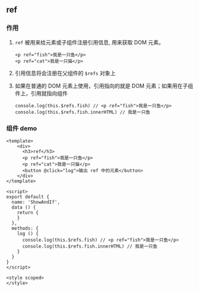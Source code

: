 ## ref

### 作用

1. `ref` 被用来给元素或子组件注册引用信息, 用来获取 DOM 元素。

   ```vue
   <p ref="fish">我是一只鱼</p>
   <p ref="cat">我是一只猫</p>
   ```

2. 引用信息将会注册在父组件的 `$refs` 对象上

3. 如果在普通的 DOM 元素上使用，引用指向的就是 DOM 元素；如果用在子组件上，引用就指向组件

   ```vue
   console.log(this.$refs.fish) // <p ref="fish">我是一只鱼</p>
   console.log(this.$refs.fish.innerHTML) // 我是一只鱼
   ```



### 组件 demo

```vue
<template>
    <div>
      <h3>ref</h3>
      <p ref="fish">我是一只鱼</p>
      <p ref="cat">我是一只猫</p>
      <button @click="log">输出 ref 中的元素</button>
    </div>
</template>

<script>
export default {
  name: 'ShowAndIf',
  data () {
    return {
    }
  },
  methods: {
    log () {
      console.log(this.$refs.fish) // <p ref="fish">我是一只鱼</p>
      console.log(this.$refs.fish.innerHTML) // 我是一只鱼
    }
  }
}
</script>

<style scoped>
</style>
```

